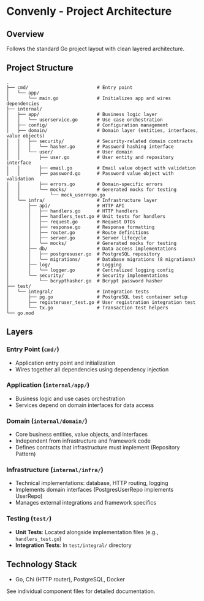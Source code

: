 # Convenly - Project Architecture

## Overview

Follows the standard Go project layout with clean layered architecture.

## Project Structure

```
.
├── cmd/                         # Entry point
│   └── app/
│       └── main.go              # Initializes app and wires dependencies
├── internal/
│   ├── app/                     # Business logic layer
│   │   └── userservice.go       # Use case orchestration
│   ├── config/                  # Configuration management
│   ├── domain/                  # Domain layer (entities, interfaces, value objects)
│   │   ├── security/            # Security-related domain contracts
│   │   │   └── hasher.go        # Password hashing interface
│   │   └── user/                # User domain
│   │       ├── user.go          # User entity and repository interface
│   │       ├── email.go         # Email value object with validation
│   │       ├── password.go      # Password value object with validation
│   │       ├── errors.go        # Domain-specific errors
│   │       └── mocks/           # Generated mocks for testing
│   │           └── mock_userrepo.go
│   └── infra/                   # Infrastructure layer
│       ├── api/                 # HTTP API
│       │   ├── handlers.go      # HTTP handlers
│       │   ├── handlers_test.go # Unit tests for handlers
│       │   ├── request.go       # Request DTOs
│       │   ├── response.go      # Response formatting
│       │   ├── router.go        # Route definitions
│       │   ├── server.go        # Server lifecycle
│       │   └── mocks/           # Generated mocks for testing
│       ├── db/                  # Data access implementations
│       │   ├── postgresuser.go  # PostgreSQL repository
│       │   └── migrations/      # Database migrations (8 migrations)
│       ├── log/                 # Logging
│       │   └── logger.go        # Centralized logging config
│       └── security/            # Security implementations
│           └── bcrypthasher.go  # Bcrypt password hasher
├── test/
│   └── integral/                # Integration tests
│       ├── pg.go                # PostgreSQL test container setup
│       ├── registeruser_test.go # User registration integration test
│       └── tx.go                # Transaction test helpers
└── go.mod
```

## Layers

### Entry Point (`cmd/`)
- Application entry point and initialization
- Wires together all dependencies using dependency injection

### Application (`internal/app/`)
- Business logic and use cases orchestration
- Services depend on domain interfaces for data access

### Domain (`internal/domain/`)
- Core business entities, value objects, and interfaces
- Independent from infrastructure and framework code
- Defines contracts that infrastructure must implement (Repository Pattern)

### Infrastructure (`internal/infra/`)
- Technical implementations: database, HTTP routing, logging
- Implements domain interfaces (PostgresUserRepo implements UserRepo)
- Manages external integrations and framework specifics

### Testing (`test/`)
- **Unit Tests**: Located alongside implementation files (e.g., `handlers_test.go`)
- **Integration Tests**: In `test/integral/` directory

## Technology Stack

- Go, Chi (HTTP router), PostgreSQL, Docker

See individual component files for detailed documentation.

